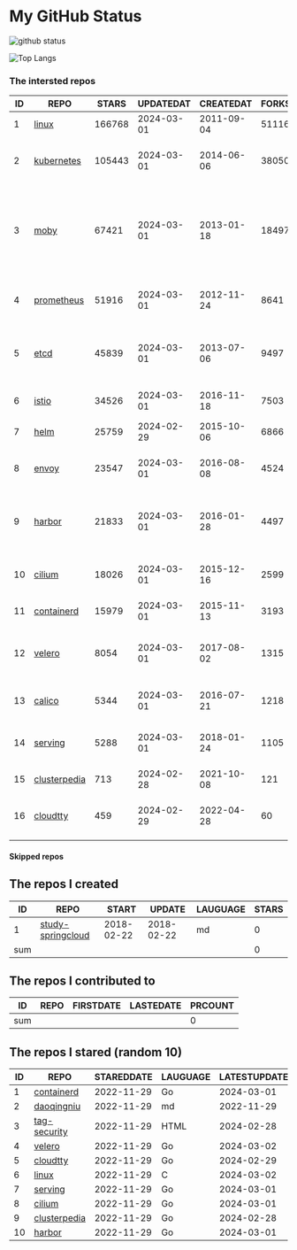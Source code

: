 # My GitHub Status

<img src="https://github-readme-stats-1.yihong0618.vercel.app/api?username=daoqingniu&show_icons=true&&&hide_title=true&count_private=true" alt="github status" />

![Top Langs](https://github-readme-stats-1.yihong0618.vercel.app/api/top-langs/?username=daoqingniu&layout=compact)

<!--START_SECTION:github_repos-->
### The intersted repos
| ID |                              REPO                               | STARS  | UPDATEDAT  | CREATEDAT  | FORKSCOUNT |                                                DESCRIPTIONS                                                |
|----|-----------------------------------------------------------------|--------|------------|------------|------------|------------------------------------------------------------------------------------------------------------|
|  1 | [linux](https://github.com/torvalds/linux)                      | 166768 | 2024-03-01 | 2011-09-04 |      51116 | Linux kernel source tree                                                                                   |
|  2 | [kubernetes](https://github.com/kubernetes/kubernetes)          | 105443 | 2024-03-01 | 2014-06-06 |      38050 | Production-Grade Container Scheduling and Management                                                       |
|  3 | [moby](https://github.com/moby/moby)                            |  67421 | 2024-03-01 | 2013-01-18 |      18497 | The Moby Project - a collaborative project for the container ecosystem to assemble container-based systems |
|  4 | [prometheus](https://github.com/prometheus/prometheus)          |  51916 | 2024-03-01 | 2012-11-24 |       8641 | The Prometheus monitoring system and time series database.                                                 |
|  5 | [etcd](https://github.com/etcd-io/etcd)                         |  45839 | 2024-03-01 | 2013-07-06 |       9497 | Distributed reliable key-value store for the most critical data of a distributed system                    |
|  6 | [istio](https://github.com/istio/istio)                         |  34526 | 2024-03-01 | 2016-11-18 |       7503 | Connect, secure, control, and observe services.                                                            |
|  7 | [helm](https://github.com/helm/helm)                            |  25759 | 2024-02-29 | 2015-10-06 |       6866 | The Kubernetes Package Manager                                                                             |
|  8 | [envoy](https://github.com/envoyproxy/envoy)                    |  23547 | 2024-03-01 | 2016-08-08 |       4524 | Cloud-native high-performance edge/middle/service proxy                                                    |
|  9 | [harbor](https://github.com/goharbor/harbor)                    |  21833 | 2024-03-01 | 2016-01-28 |       4497 | An open source trusted cloud native registry project that stores, signs, and scans content.                |
| 10 | [cilium](https://github.com/cilium/cilium)                      |  18026 | 2024-03-01 | 2015-12-16 |       2599 | eBPF-based Networking, Security, and Observability                                                         |
| 11 | [containerd](https://github.com/containerd/containerd)          |  15979 | 2024-03-01 | 2015-11-13 |       3193 | An open and reliable container runtime                                                                     |
| 12 | [velero](https://github.com/vmware-tanzu/velero)                |   8054 | 2024-03-01 | 2017-08-02 |       1315 | Backup and migrate Kubernetes applications and their persistent volumes                                    |
| 13 | [calico](https://github.com/projectcalico/calico)               |   5344 | 2024-03-01 | 2016-07-21 |       1218 | Cloud native networking and network security                                                               |
| 14 | [serving](https://github.com/knative/serving)                   |   5288 | 2024-03-01 | 2018-01-24 |       1105 | Kubernetes-based, scale-to-zero, request-driven compute                                                    |
| 15 | [clusterpedia](https://github.com/clusterpedia-io/clusterpedia) |    713 | 2024-02-28 | 2021-10-08 |        121 | The Encyclopedia of Kubernetes clusters                                                                    |
| 16 | [cloudtty](https://github.com/cloudtty/cloudtty)                |    459 | 2024-02-29 | 2022-04-28 |         60 | A Friendly Kubernetes CloudShell (Web Terminal) !                                                          |



#### Skipped repos
<!--END_SECTION:github_repos-->

<!--START_SECTION:my_github-->
## The repos I created
| ID  |                                 REPO                                 |   START    |   UPDATE   | LAUGUAGE | STARS |
|-----|----------------------------------------------------------------------|------------|------------|----------|-------|
|   1 | [study-springcloud](https://github.com/daoqingniu/study-springcloud) | 2018-02-22 | 2018-02-22 | md       |     0 |
| sum |                                                                      |            |            |          |     0 |

## The repos I contributed to
| ID  | REPO | FIRSTDATE | LASTEDATE | PRCOUNT |
|-----|------|-----------|-----------|---------|
| sum |      |           |           |       0 |

## The repos I stared (random 10)
| ID |                              REPO                               | STAREDDATE | LAUGUAGE | LATESTUPDATE |
|----|-----------------------------------------------------------------|------------|----------|--------------|
|  1 | [containerd](https://github.com/containerd/containerd)          | 2022-11-29 | Go       | 2024-03-01   |
|  2 | [daoqingniu](https://github.com/daoqingniu/daoqingniu)          | 2022-11-29 | md       | 2022-11-29   |
|  3 | [tag-security](https://github.com/cncf/tag-security)            | 2022-11-29 | HTML     | 2024-02-28   |
|  4 | [velero](https://github.com/vmware-tanzu/velero)                | 2022-11-29 | Go       | 2024-03-02   |
|  5 | [cloudtty](https://github.com/cloudtty/cloudtty)                | 2022-11-29 | Go       | 2024-02-29   |
|  6 | [linux](https://github.com/torvalds/linux)                      | 2022-11-29 | C        | 2024-03-02   |
|  7 | [serving](https://github.com/knative/serving)                   | 2022-11-29 | Go       | 2024-03-01   |
|  8 | [cilium](https://github.com/cilium/cilium)                      | 2022-11-29 | Go       | 2024-03-01   |
|  9 | [clusterpedia](https://github.com/clusterpedia-io/clusterpedia) | 2022-11-29 | Go       | 2024-02-28   |
| 10 | [harbor](https://github.com/goharbor/harbor)                    | 2022-11-29 | Go       | 2024-03-01   |

<!--END_SECTION:my_github-->
